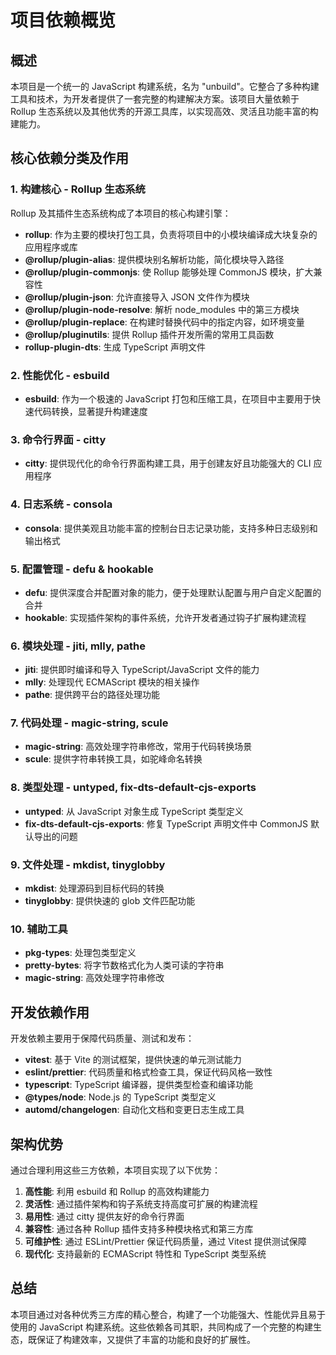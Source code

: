 # 项目依赖概览

## 概述

本项目是一个统一的 JavaScript 构建系统，名为 "unbuild"。它整合了多种构建工具和技术，为开发者提供了一套完整的构建解决方案。该项目大量依赖于 Rollup 生态系统以及其他优秀的开源工具库，以实现高效、灵活且功能丰富的构建能力。

## 核心依赖分类及作用

### 1. 构建核心 - Rollup 生态系统

Rollup 及其插件生态系统构成了本项目的核心构建引擎：

- **rollup**: 作为主要的模块打包工具，负责将项目中的小模块编译成大块复杂的应用程序或库
- **@rollup/plugin-alias**: 提供模块别名解析功能，简化模块导入路径
- **@rollup/plugin-commonjs**: 使 Rollup 能够处理 CommonJS 模块，扩大兼容性
- **@rollup/plugin-json**: 允许直接导入 JSON 文件作为模块
- **@rollup/plugin-node-resolve**: 解析 node_modules 中的第三方模块
- **@rollup/plugin-replace**: 在构建时替换代码中的指定内容，如环境变量
- **@rollup/pluginutils**: 提供 Rollup 插件开发所需的常用工具函数
- **rollup-plugin-dts**: 生成 TypeScript 声明文件

### 2. 性能优化 - esbuild

- **esbuild**: 作为一个极速的 JavaScript 打包和压缩工具，在项目中主要用于快速代码转换，显著提升构建速度

### 3. 命令行界面 - citty

- **citty**: 提供现代化的命令行界面构建工具，用于创建友好且功能强大的 CLI 应用程序

### 4. 日志系统 - consola

- **consola**: 提供美观且功能丰富的控制台日志记录功能，支持多种日志级别和输出格式

### 5. 配置管理 - defu & hookable

- **defu**: 提供深度合并配置对象的能力，便于处理默认配置与用户自定义配置的合并
- **hookable**: 实现插件架构的事件系统，允许开发者通过钩子扩展构建流程

### 6. 模块处理 - jiti, mlly, pathe

- **jiti**: 提供即时编译和导入 TypeScript/JavaScript 文件的能力
- **mlly**: 处理现代 ECMAScript 模块的相关操作
- **pathe**: 提供跨平台的路径处理功能

### 7. 代码处理 - magic-string, scule

- **magic-string**: 高效处理字符串修改，常用于代码转换场景
- **scule**: 提供字符串转换工具，如驼峰命名转换

### 8. 类型处理 - untyped, fix-dts-default-cjs-exports

- **untyped**: 从 JavaScript 对象生成 TypeScript 类型定义
- **fix-dts-default-cjs-exports**: 修复 TypeScript 声明文件中 CommonJS 默认导出的问题

### 9. 文件处理 - mkdist, tinyglobby

- **mkdist**: 处理源码到目标代码的转换
- **tinyglobby**: 提供快速的 glob 文件匹配功能

### 10. 辅助工具

- **pkg-types**: 处理包类型定义
- **pretty-bytes**: 将字节数格式化为人类可读的字符串
- **magic-string**: 高效处理字符串修改

## 开发依赖作用

开发依赖主要用于保障代码质量、测试和发布：

- **vitest**: 基于 Vite 的测试框架，提供快速的单元测试能力
- **eslint/prettier**: 代码质量和格式检查工具，保证代码风格一致性
- **typescript**: TypeScript 编译器，提供类型检查和编译功能
- **@types/node**: Node.js 的 TypeScript 类型定义
- **automd/changelogen**: 自动化文档和变更日志生成工具

## 架构优势

通过合理利用这些三方依赖，本项目实现了以下优势：

1. **高性能**: 利用 esbuild 和 Rollup 的高效构建能力
2. **灵活性**: 通过插件架构和钩子系统支持高度可扩展的构建流程
3. **易用性**: 通过 citty 提供友好的命令行界面
4. **兼容性**: 通过各种 Rollup 插件支持多种模块格式和第三方库
5. **可维护性**: 通过 ESLint/Prettier 保证代码质量，通过 Vitest 提供测试保障
6. **现代化**: 支持最新的 ECMAScript 特性和 TypeScript 类型系统

## 总结

本项目通过对各种优秀三方库的精心整合，构建了一个功能强大、性能优异且易于使用的 JavaScript 构建系统。这些依赖各司其职，共同构成了一个完整的构建生态，既保证了构建效率，又提供了丰富的功能和良好的扩展性。
